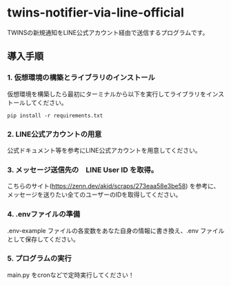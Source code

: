 # twins-notifier-via-line-official
 TWINSの新規通知をLINE公式アカウント経由で送信するプログラムです。


## 導入手順
### 1. 仮想環境の構築とライブラリのインストール
仮想環境を構築したら最初にターミナルから以下を実行してライブラリをインストールしてください。
```
pip install -r requirements.txt
```

### 2. LINE公式アカウントの用意
公式ドキュメント等を参考にLINE公式アカウントを用意してください。

### 3. メッセージ送信先の　LINE User ID を取得。
こちらのサイト(https://zenn.dev/akid/scraps/273eaa58e3be58) を参考に、メッセージを送りたい全てのユーザーのIDを取得してください。

### 4. .envファイルの準備
.env-example ファイルの各変数をあなた自身の情報に書き換え、.env ファイルとして保存してください。

### 5. プログラムの実行
main.py をcronなどで定時実行してください！
